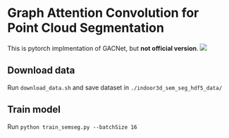 # Graph Attention Convolution for Point Cloud Segmentation

This is pytorch implmentation of GACNet, but **not official version**.
![](picture)

## Download data
Run `download_data.sh` and save dataset in `./indoor3d_sem_seg_hdf5_data/`

## Train model
Run `python train_semseg.py --batchSize 16`
